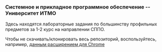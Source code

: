 ### Системное и прикладное программное обеспечение -- Университет ИТМО


Здесь находятся лабораторные задания по большинству профильных предметов за 1-2 курс на направлении СППО.

Чтобы не скачивать/клонировать весь репозиторий, воспользуйтесь, например, [данным расширением для Chrome](https://gitzip.org/)
